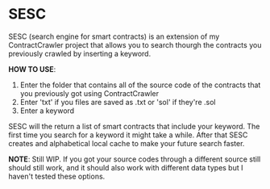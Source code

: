 # SESC
SESC (search engine for smart contracts) is an extension of my ContractCrawler project that allows you to search thourgh the contracts you previously crawled by inserting a keyword.

**HOW TO USE**:
1. Enter the folder that contains all of the source code of the contracts that you previously got using ContractCrawler
2. Enter 'txt' if you files are saved as .txt or 'sol' if they're .sol
3. Enter a keyword

SESC will the return a list of smart contracts that include your keyword. The first time you search for a keyword it might take a while. After that SESC creates and alphabetical local cache to make your future search faster.

**NOTE**:
Still WIP. If you got your source codes through a different source still should still work, and it should also work with different data types but I haven't tested these options.
